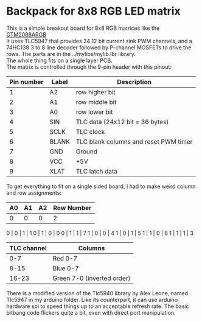 Backpack for 8x8 RGB LED matrix
==============================

This is a simple breakout board for 8x8 RGB matrices like the [GTM2088ARGB](http://www.ebay.com/itm/5mm-8x8-Matrix-RGB-LED-Common-Anode-Full-Colour-60-60mm-/370699782315)  
It uses TLC5947 that provides 24 12 bit current sink PWM channels, and a 74HC138 3 to 8 line decoder followed by P-channel MOSFETs to drive the rows.
The parts are in the ../mylibs/mylib.lbr library.  
The whole thing fits on a single layer PCB.  
The matrix is controlled through the 9-pin header with this pinout:

Pin number	| Label	| Description
----------	| -----	| -----------
1			| A2	| row higher bit
2			| A1	| row middle bit
3			| A0	| row lower bit
4			| SIN	| TLC data (24x12 bit = 36 bytes)
5			| SCLK	| TLC clock
6			| BLANK	| TLC blank columns and reset PWM timer
7			| GND	| Ground
8			| VCC	| +5V
9			| XLAT	| TLC latch data

To get everything to fit on a single sided board, I had to make weird column and row assignments:

| A0 | A1 | A2 | Row Number |
| -- | -- | -- | ---------- |
| 0  | 0  | 0  | 2          |


0	| 0		| 1		| 1
0	| 1		| 0		| 0
0	| 1		| 1		| 7
1	| 0		| 0		| 4
1	| 0		| 1		| 5
1	| 1		| 0		| 6
1	| 1		| 1		| 3

TLC channel	| Columns
----------  | ------
0-7			| Red 0-7
8-15		| Blue 0-7
16-23		| Green 7-0 (inverted order)

There is a modified version of the Tlc5940 library by Alex Leone, named Tlc5947 in my arduino folder. Like its counterpart, it can use arduino hardware spi to speed things up to an acceptable refresh rate. The basic bitbang code flickers quite a bit, even with direct port manipulation.

